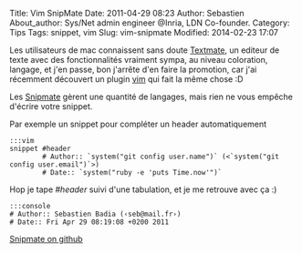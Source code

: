 Title: Vim SnipMate
Date: 2011-04-29 08:23
Author: Sebastien
About_author: Sys/Net admin engineer @Inria, LDN Co-founder.
Category: Tips
Tags: snippet, vim
Slug: vim-snipmate
Modified: 2014-02-23 17:07

Les utilisateurs de mac connaissent sans doute [Textmate](http://macromate.com/), un editeur de texte avec des fonctionnalités vraiment sympa, au niveau coloration, langage, et j'en passe, bon j'arrête d'en faire la promotion, car j'ai récemment découvert un plugin [vim](http://www.vim.org/) qui fait la même chose :D

Les [Snipmate](http://www.vim.org/scripts/script.php?script_id=2540) gèrent une quantité de langages, mais rien ne vous empêche d'écrire votre snippet.

Par exemple un snippet pour compléter un header automatiquement

    :::vim
    snippet #header
            # Author:: `system("git config user.name")` (<`system("git config user.email")`>)
            # Date:: `system("ruby -e 'puts Time.now'")`

Hop je tape *#header* suivi d'une tabulation, et je me retrouve avec ça :)

    :::console
    # Author:: Sebastien Badia (‹seb@mail.fr›)
    # Date:: Fri Apr 29 08:19:08 +0200 2011

[Snipmate on github](https://github.com/msanders/snipmate.vim)
